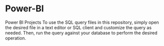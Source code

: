 # Power-BI
Power BI Projects
To use the SQL query files in this repository, simply open the desired file in a text editor or SQL client and customize the query as needed. Then, run the query against your database to perform the desired operation.
